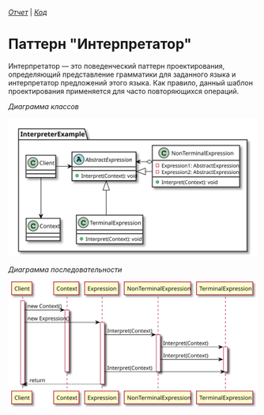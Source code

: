 *[Отчет](https://github.com/rovany706/design-patterns/blob/master/Interpreter/docs/Report.pdf)* | *[Код](https://github.com/rovany706/design-patterns/tree/master/Interpreter/BrainfuckInterpreter)*
# Паттерн "Интерпретатор"
Интерпретатор — это поведенческий паттерн проектирования, определяющий представление грамматики для заданного языка и интерпретатор предложений этого языка. Как правило, данный шаблон проектирования применяется для часто повторяющихся операций.

*Диаграмма классов*

![Class diagram](docs/img/Interpreter_CD.svg)

*Диаграмма последовательности*

![Sequence diagram](docs/img/Interpreter_SD.svg)
